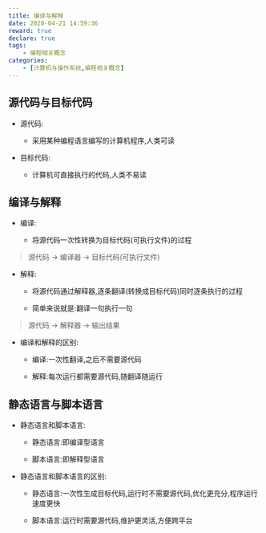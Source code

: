 ```yaml
---
title: 编译与解释
date: 2020-04-21 14:59:36
reward: true
declare: true
tags: 
	- 编程相关概念
categories: 
	- [计算机与操作系统,编程相关概念]
---
```


## 源代码与目标代码

* 源代码:
  * 采用某种编程语言编写的计算机程序,人类可读


* 目标代码:

  * 计算机可直接执行的代码,人类不易读


## 编译与解释


* 编译:

  * 将源代码一次性转换为目标代码(可执行文件)的过程

> 源代码 -> 编译器 -> 目标代码(可执行文件)

* 解释:

  * 将源代码通过解释器,逐条翻译(转换成目标代码)同时逐条执行的过程
	
  * 简单来说就是:翻译一句执行一句
	
> 源代码 -> 解释器 -> 输出结果

<!--more-->

* 编译和解释的区别:

  * 编译:一次性翻译,之后不需要源代码

  * 解释:每次运行都需要源代码,随翻译随运行
  

## 静态语言与脚本语言

* 静态语言和脚本语言:

  * 静态语言:即编译型语言
	
  * 脚本语言:即解释型语言

* 静态语言和脚本语言的区别:

  * 静态语言:一次性生成目标代码,运行时不需要源代码,优化更充分,程序运行速度更快
	
  * 脚本语言:运行时需要源代码,维护更灵活,方便跨平台